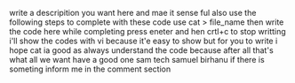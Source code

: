 write a descripition you want here and mae it sense ful also use the following steps to complete with these code 
use cat > file_name then write the code here while completing press eneter and hen crtl+c to stop writting
i'll show the codes with vi because it'e easy to show but for you to write i hope cat ia good
as always understand the code because after all that's what all we want
have a good one sam tech samuel birhanu
if there is someting inform me in the comment section
